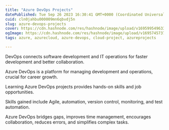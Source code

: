 ```yaml
---
title: "Azure DevOps Projects"
datePublished: Tue Sep 26 2023 16:30:41 GMT+0000 (Coordinated Universal Time)
cuid: cln0jahbu000009mn6qbvdj5n
slug: azure-devops-projects
cover: https://cdn.hashnode.com/res/hashnode/image/upload/v1695995496333/f561d3d2-4bfa-4e11-a112-cd587b51db9b.png
ogImage: https://cdn.hashnode.com/res/hashnode/image/upload/v1695745737500/22d6efbe-c31b-4bd2-ad5d-c560d5786799.png
tags: azure, azurecloud, azure-devops, cloud-project, azureprojects

---
```


DevOps connects software development and IT operations for faster development and better collaboration.

Azure DevOps is a platform for managing development and operations, crucial for career growth.

Learning Azure DevOps projects provides hands-on skills and job opportunities.

Skills gained include Agile, automation, version control, monitoring, and test automation.

Azure DevOps bridges gaps, improves time management, encourages collaboration, reduces errors, and simplifies complex tasks.